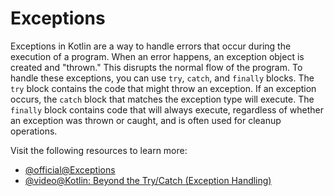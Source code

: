 # Exceptions

Exceptions in Kotlin are a way to handle errors that occur during the execution of a program. When an error happens, an exception object is created and "thrown." This disrupts the normal flow of the program. To handle these exceptions, you can use `try`, `catch`, and `finally` blocks. The `try` block contains the code that might throw an exception. If an exception occurs, the `catch` block that matches the exception type will execute. The `finally` block contains code that will always execute, regardless of whether an exception was thrown or caught, and is often used for cleanup operations.

Visit the following resources to learn more:

- [@official@Exceptions](https://kotlinlang.org/docs/exceptions.html)
- [@video@Kotlin: Beyond the Try/Catch (Exception Handling)](https://www.youtube.com/watch?v=ThlFnnaxsuE)